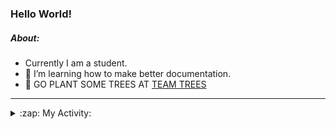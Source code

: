 ### Hello World!

##### About:
- Currently I am a student.
- 🌱 I’m learning how to make better documentation.
- 🌱 GO PLANT SOME TREES AT [TEAM TREES](https://teamtrees.org/)

---
<details>
  <summary>:zap: My Activity:</summary>
  
<!--START_SECTION:waka-->
![Code Time](http://img.shields.io/badge/Code%20Time-1%2C214%20hrs%2036%20mins-blue)

**I'm a Night 🦉** 

```text
🌞 Morning                1918 commits        ███░░░░░░░░░░░░░░░░░░░░░░   10.14 % 
🌆 Daytime                6412 commits        ████████░░░░░░░░░░░░░░░░░   33.90 % 
🌃 Evening                5417 commits        ███████░░░░░░░░░░░░░░░░░░   28.64 % 
🌙 Night                  5169 commits        ███████░░░░░░░░░░░░░░░░░░   27.33 % 
```
📅 **I'm Most Productive on Wednesday** 

```text
Monday                   2653 commits        ████░░░░░░░░░░░░░░░░░░░░░   14.03 % 
Tuesday                  2589 commits        ███░░░░░░░░░░░░░░░░░░░░░░   13.69 % 
Wednesday                4434 commits        ██████░░░░░░░░░░░░░░░░░░░   23.44 % 
Thursday                 2460 commits        ███░░░░░░░░░░░░░░░░░░░░░░   13.00 % 
Friday                   1983 commits        ███░░░░░░░░░░░░░░░░░░░░░░   10.48 % 
Saturday                 1639 commits        ██░░░░░░░░░░░░░░░░░░░░░░░   08.66 % 
Sunday                   3158 commits        ████░░░░░░░░░░░░░░░░░░░░░   16.69 % 
```


📊 **This Week I Spent My Time On** 

```text
🔥 Editors: 
VS Code                  7 hrs 2 mins        █████████████████████████   100.00 % 

🐱‍💻 Projects: 
chacha-chaudhary-web     2 hrs 45 mins       ██████████░░░░░░░░░░░░░░░   39.27 % 
weLoveHacktoberfest      1 hr 23 mins        █████░░░░░░░░░░░░░░░░░░░░   19.86 % 
namami-gange-chatbot     1 hr 4 mins         ████░░░░░░░░░░░░░░░░░░░░░   15.19 % 
py-series                47 mins             ███░░░░░░░░░░░░░░░░░░░░░░   11.37 % 
giveth-dapps-v2          38 mins             ██░░░░░░░░░░░░░░░░░░░░░░░   09.23 % 
```


 Last Updated on 28/09/2023 04:10:18 UTC
<!--END_SECTION:waka-->
</details>
